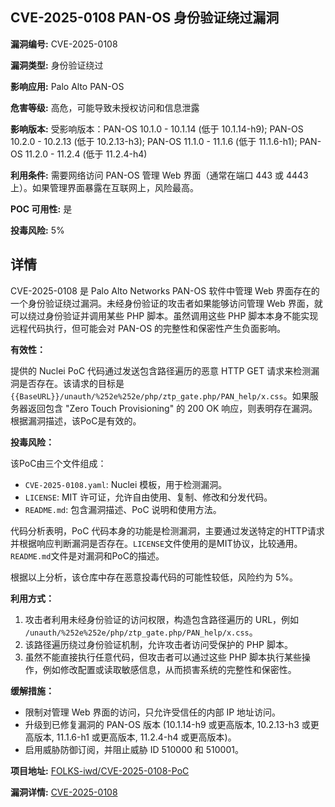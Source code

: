 ## CVE-2025-0108 PAN-OS 身份验证绕过漏洞

**漏洞编号:** CVE-2025-0108

**漏洞类型:** 身份验证绕过

**影响应用:** Palo Alto PAN-OS

**危害等级:** 高危，可能导致未授权访问和信息泄露

**影响版本:** 受影响版本：PAN-OS 10.1.0 - 10.1.14 (低于 10.1.14-h9); PAN-OS 10.2.0 - 10.2.13 (低于 10.2.13-h3); PAN-OS 11.1.0 - 11.1.6 (低于 11.1.6-h1); PAN-OS 11.2.0 - 11.2.4 (低于 11.2.4-h4)

**利用条件:** 需要网络访问 PAN-OS 管理 Web 界面（通常在端口 443 或 4443 上）。如果管理界面暴露在互联网上，风险最高。

**POC 可用性:** 是

**投毒风险:** 5%

## 详情

CVE-2025-0108 是 Palo Alto Networks PAN-OS 软件中管理 Web 界面存在的一个身份验证绕过漏洞。未经身份验证的攻击者如果能够访问管理 Web 界面，就可以绕过身份验证并调用某些 PHP 脚本。虽然调用这些 PHP 脚本本身不能实现远程代码执行，但可能会对 PAN-OS 的完整性和保密性产生负面影响。

**有效性：**

提供的 Nuclei PoC 代码通过发送包含路径遍历的恶意 HTTP GET 请求来检测漏洞是否存在。该请求的目标是 `{{BaseURL}}/unauth/%252e%252e/php/ztp_gate.php/PAN_help/x.css`。如果服务器返回包含 "Zero Touch Provisioning" 的 200 OK 响应，则表明存在漏洞。
根据漏洞描述，该PoC是有效的。

**投毒风险：**

该PoC由三个文件组成：
* `CVE-2025-0108.yaml`: Nuclei 模板，用于检测漏洞。
* `LICENSE`: MIT 许可证，允许自由使用、复制、修改和分发代码。
* `README.md`: 包含漏洞描述、PoC 说明和使用方法。

代码分析表明，PoC 代码本身的功能是检测漏洞，主要通过发送特定的HTTP请求并根据响应判断漏洞是否存在。`LICENSE`文件使用的是MIT协议，比较通用。`README.md`文件是对漏洞和PoC的描述。

根据以上分析，该仓库中存在恶意投毒代码的可能性较低，风险约为 5%。

**利用方式：**

1.  攻击者利用未经身份验证的访问权限，构造包含路径遍历的 URL，例如 `/unauth/%252e%252e/php/ztp_gate.php/PAN_help/x.css`。
2.  该路径遍历绕过身份验证机制，允许攻击者访问受保护的 PHP 脚本。
3.  虽然不能直接执行任意代码，但攻击者可以通过这些 PHP 脚本执行某些操作，例如修改配置或读取敏感信息，从而损害系统的完整性和保密性。

**缓解措施：**

*   限制对管理 Web 界面的访问，只允许受信任的内部 IP 地址访问。
*   升级到已修复漏洞的 PAN-OS 版本 (10.1.14-h9 或更高版本, 10.2.13-h3 或更高版本, 11.1.6-h1 或更高版本, 11.2.4-h4 或更高版本)。
*   启用威胁防御订阅，并阻止威胁 ID 510000 和 510001。

**项目地址:** [FOLKS-iwd/CVE-2025-0108-PoC](https://github.com/FOLKS-iwd/CVE-2025-0108-PoC)

**漏洞详情:** [CVE-2025-0108](https://nvd.nist.gov/vuln/detail/CVE-2025-0108)